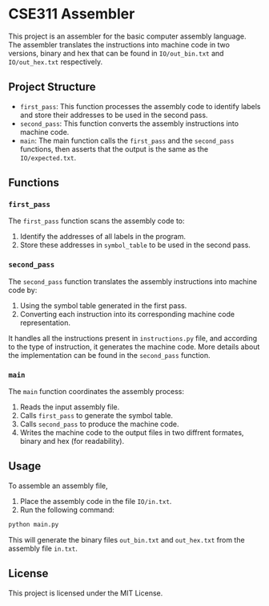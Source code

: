 # CSE311 Assembler

This project is an assembler for the basic computer assembly language. The assembler translates the instructions into machine code in two versions, binary and hex that can be found in `IO/out_bin.txt` and `IO/out_hex.txt` respectively.

## Project Structure

- `first_pass`: This function processes the assembly code to identify labels and store their addresses to be used in the second pass.
- `second_pass`: This function converts the assembly instructions into machine code.
- `main`: The main function calls the `first_pass` and the `second_pass` functions, then asserts that the output is the same as the `IO/expected.txt`.

## Functions

### `first_pass`

The `first_pass` function scans the assembly code to:

1. Identify the addresses of all labels in the program.
2. Store these addresses in `symbol_table` to be used in the second pass.

### `second_pass`

The `second_pass` function translates the assembly instructions into machine code by:

1. Using the symbol table generated in the first pass.
2. Converting each instruction into its corresponding machine code representation.

It handles all the instructions present in `instructions.py` file, and according to the type of instruction, it generates the machine code. More details about the implementation can be found in the `second_pass` function.

### `main`

The `main` function coordinates the assembly process:

1. Reads the input assembly file.
2. Calls `first_pass` to generate the symbol table.
3. Calls `second_pass` to produce the machine code.
4. Writes the machine code to the output files in two diffrent formates, binary and hex (for readability).

## Usage

To assemble an assembly file, 

1. Place the assembly code in the file `IO/in.txt`.
2. Run the following command:
```sh
python main.py
```

This will generate the binary files `out_bin.txt` and `out_hex.txt` from the assembly file `in.txt`.

## License

This project is licensed under the MIT License.